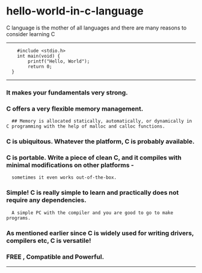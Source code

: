 # hello-world-in-c-language
C language is the mother of all languages and there are many reasons to consider learning C

***
        #include <stdio.h>
        int main(void) {
	        printf("Hello, World");
	        return 0;
      }
***

### It makes your fundamentals very strong.

### C offers a very flexible memory management.

      ## Memory is allocated statically, automatically, or dynamically in C programming with the help of malloc and calloc functions.
### C is ubiquitous. Whatever the platform, C is probably available. 

### C is portable. Write a piece of clean C, and it compiles with minimal modifications on other platforms - 
      sometimes it even works out-of-the-box. 

### Simple! C is really simple to learn and practically does not require any dependencies.
      
      A simple PC with the compiler and you are good to go to make programs. 
      
### As mentioned earlier since C is widely used for writing drivers, compilers etc, C is versatile! 

### FREE , Compatible and Powerful.

******
